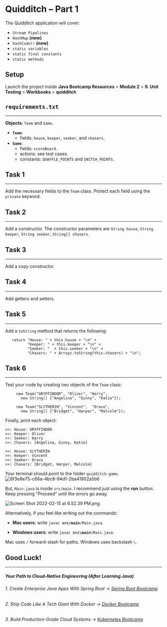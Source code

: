 # Quidditch – Part 1
The Quidditch application will cover:

- `Stream Pipelines`
- `HashMap` **(new)**
- `hashCode()` **(new)**
- `static variables`
- `static final constants`
- `static methods`

## Setup

Launch the project inside **Java Bootcamp Resources** > **Module 2** > **9. Unit Testing** > **Workbooks** > **quidditch**

## `requirements.txt`
-----
**Objects**: `Team` and `Game`.

- **`Team`**:
     - fields: `house`, `keeper`, `seeker`, and `chasers`.
- **`Game`**:
    - fields: `scoreBoard`.
    - actions: see test cases.
    - constants: `QUAFFLE_POINTS` and `SNITCH_POINTS`.
## Task 1
----- 
Add the necessary fields to the `Team` class. Protect each field using the `private` keyword.

## Task 2
----- 
Add a constructor. The constructor parameters are `String house`, `String keeper`, `String seeker`, `String[] chasers`.

## Task 3
-----
Add a copy constructor.

## Task 4
-----
Add getters and setters.

## Task 5
-------
Add a `toString` method that returns the following:


```
   return "House: " + this.house + "\n" +
          "Keeper: " + this.keeper + "\n" +         
          "Seeker: "  + this.seeker + "\n" +         
          "Chasers: " + Arrays.toString(this.chasers) + "\n"; 
```
   
## Task 6
-----
Test your code by creating two objects of the `Team` class:


```
     new Team("GRYFFINDOR", "Oliver", "Harry", 
       new String[] {"Angelina", "Ginny", "Katie"});
 
     new Team("SLYTHERIN", "Vincent",  "Draco", 
       new String[] {"Bridget", "Harper", "Malcolm"});
```

Finally, print each object:


```
>>: House: GRYFFINDOR
>>: Keeper: Oliver
>>: Seeker: Harry
>>: Chasers: [Angelina, Ginny, Katie]

>>: House: SLYTHERIN
>>: Keeper: Vincent
>>: Seeker: Draco
>>: Chasers: [Bridget, Harper, Malcolm]
```

Your terminal should point to the folder `quidditch-game`.
![6f3e8e75-c66a-4bc8-94d1-2ba41902a5b6](https://firebasestorage.googleapis.com/v0/b/learnthepart-75aed.appspot.com/o/images%2Ff9214967-45c6-4e52-be35-49519d3c9326?alt=media&token=d9233e0b-5a98-4f71-84d8-195415fc05f2)

But, `Main.java` is inside `src/main`. I recommend just using the **run** button. Keep pressing "Proceed" until the errors go away.

![Screen Shot 2022-02-15 at 6.52.39 PM.png](https://firebasestorage.googleapis.com/v0/b/learnthepart-75aed.appspot.com/o/images%2Fa883a886-8cfa-48e9-ae4a-0bf7421eb7a3?alt=media&token=9b104409-d8de-4995-9434-67b537d9e33b)

Alternatively, if you feel like writing out the commands: 

-   **Mac users**: write `javac `**`src/main`**`/Main.java`.

-   **Windows users**: write `javac `**`src\main`**`\Main.java`.

Mac uses `/` forward-slash for paths. Windows uses backslash `\`.

## Good Luck!

--------
##### Your Path to Cloud-Native Engineering (After Learning Java)
###### 1. Create Enterprise Java Apps With Spring Boot → [Spring Boot Bootcamp](https://www.udemy.com/course/the-complete-spring-boot-development-bootcamp/?couponCode=SPRING_BOOTCAMP)
###### 2. Ship Code Like A Tech Giant With Docker → [Docker Bootcamp](https://www.udemy.com/course/docker-bootcamp-conquer-docker-with-real-world-projects/?couponCode=DOCKER_BOOTCAMP)
###### 3. Build Production-Grade Cloud Systems → [Kubernetes Bootcamp](https://kubernetestraining.io/)
